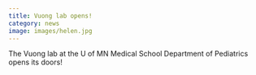 ```yaml
---
title: Vuong lab opens!
category: news
image: images/helen.jpg
---
```


The Vuong lab at the U of MN Medical School Department of Pediatrics opens its doors!